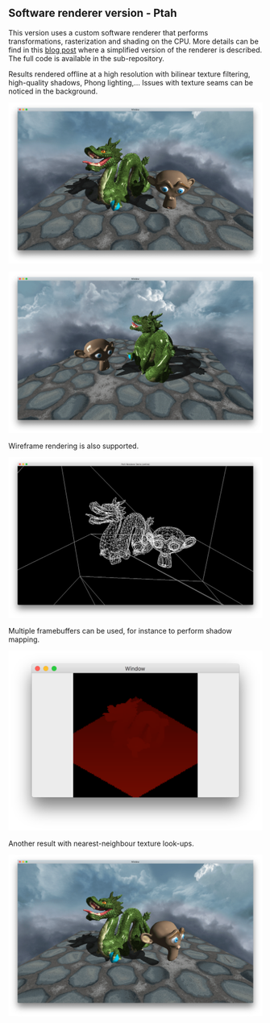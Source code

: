 ## Software renderer version - Ptah

This version uses a custom software renderer that performs transformations, rasterization and shading on the CPU. More details can be find in this [blog post](http://blog.simonrodriguez.fr/articles/18-02-2017_writing_a_small_software_renderer.html) where a simplified version of the renderer is described. The full code is available in the sub-repository.

Results rendered offline at a high resolution with bilinear texture filtering, high-quality shadows, Phong lighting,... Issues with texture seams can be noticed in the background.

![](images/ptah1.png)

![](images/ptah2.png)

Wireframe rendering is also supported.

![](images/ptah3.png)

Multiple framebuffers can be used, for instance to perform shadow mapping.

![](images/ptah4.png)

Another result with nearest-neighbour texture look-ups.

![](images/ptah5.png)


